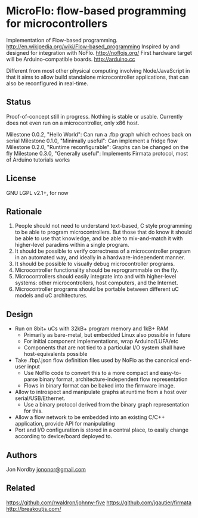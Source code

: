 MicroFlo: flow-based programming for microcontrollers
========================================================

Implementation of Flow-based programming. http://en.wikipedia.org/wiki/Flow-based_programming
Inspired by and designed for integration with NoFlo. http://noflojs.org/
First hardware target will be Arduino-compatible boards. http://arduino.cc

Different from most other physical computing involving Node/JavaScript in that it
aims to allow build standalone microcontroller applications, that can also be reconfigured in real-time.

Status
-------
Proof-of-concept still in progress. Nothing is stable or usable.
Currently does not even run on a microcontroller, only x86 host.

Milestone 0.0.2, "Hello World": Can run a .fbp graph which echoes back on serial
Milestone 0.1.0, "Minimally useful": Can implement a fridge flow
Milestone 0.2.0, "Runtime reconfigurable": Graphs can be changed on the fly
Milestone 0.3.0, "Generally useful": Implements Firmata protocol, most of Arduino tutorials works

License
-------
GNU LGPL v2.1+, for now

Rationale
----------
1. People should not need to understand text-based, C style programming to be able to program microcontrollers. But those that do know it should be able to use that knowledge, and be able to mix-and-match it with higher-level paradims within a single program.
2. It should be possible to verify correctness of a microcontroller program in an automated way, and ideally in a hardware-independent manner.
3. It should be possible to visually debug microcontroller programs.
4. Microcontroller functionality should be reprogrammable on the fly.
5. Microcontrollers should easily integrate into and with higher-level systems: other microcontrollers, host computers, and the Internet.
6. Microcontroller programs should be portable between different uC models and uC architectures.

Design
------
* Run on 8bit+ uCs with 32kB+ program memory and 1kB+ RAM
  * Primarily as bare-metal, but embedded Linux also possible in future
  * For initial component implementations, wrap Arduino/LUFA/etc
  * Components that are not tied to a particular I/O system shall have host-equivalents possible
* Take .fbp/.json flow definition files used by NoFlo as the canonical end-user input
  * Use NoFlo code to convert this to a more compact and easy-to-parse binary format, architecture-independent flow representation
  * Flows in binary format can be baked into the firmware image.
* Allow to introspect and manipulate graphs at runtime from a host over serial/USB/Ethernet.
  * Use a binary protocol derived from the binary graph representation for this.
* Allow a flow network to be embedded into an existing C/C++ application, provide API for manipulating
* Port and I/O configuration is stored in a central place, to easily change according to device/board deployed to.

Authors
-------
Jon Nordby <jononor@gmail.com>


Related
---------
https://github.com/rwaldron/johnny-five
https://github.com/jgautier/firmata
http://breakoutjs.com/

